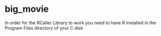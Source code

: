 # big_movie

In order for the RCaller Library to work you need to have R installed in the Program Files directory of your C disk
